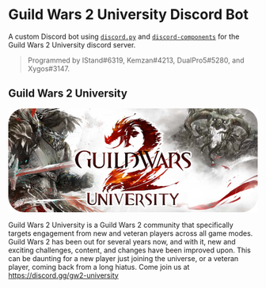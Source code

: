 # Guild Wars 2 University Discord Bot
A custom Discord bot using [`discord.py`](https://pypi.org/project/discord.py/) and [`discord-components`](https://pypi.org/project/discord-components/) for the Guild Wars 2 University discord server.

> Programmed by IStand#6319, Kemzan#4213, DualPro5#5280, and Xygos#3147.

## Guild Wars 2 University
![Image](assets/guild-wars-2.png)

Guild Wars 2 University is a Guild Wars 2 community that specifically targets engagement from new and veteran players across all game modes. Guild Wars 2 has been out for several years now, and with it, new and exciting challenges, content, and changes have been improved upon. This can be daunting for a new player just joining the universe, or a veteran player, coming back from a long hiatus. Come join us at https://discord.gg/gw2-university
